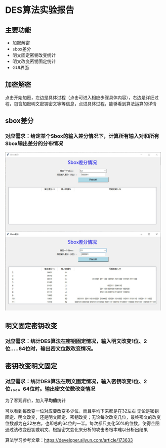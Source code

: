 # DES算法实验报告
## 主要功能
* 加密解密
* sbox差分
* 明文固定密钥改变统计
* 明文改变密钥固定统计
* GUI界面
  
## 加密解密
点击开始加密，左边是具体过程（点击可进入相应步骤具体内容），右边是详细过程，包含加密明文密钥密文等等信息，点进具体过程，能够看到算法运算的详情

## sbox差分
### 对应需求：给定某个Sbox的输入差分情况下，计算所有输入对和所有Sbox输出差分的分布情况
![](img\sbox差分1.jpg)
![](img\sbox差分2.jpg)


## 明文固定密钥改变
### 对应需求：统计DES算法在密钥固定情况，输入明文改变1位、2位.....64位时，输出密文位数改变情况。

## 密钥改变明文固定
### 对应需求：统计DES算法在明文固定情况，输入密钥改变1位、2位，。。。64位时。输出密文位数改变情况


为了客观评价，加入**平均值**统计

可以看到每改变一位对应要改变多少位，而且平均下来都是在32左右
无论是密钥固定、明文改变，还是明文固定、密钥改变；无论每次改变几位，最终密文的改变位数都为在32左右，也即总的64位的一半。每次都只变化50%的位数，使得企图通过该改变密钥或明文、根据密文变化来分析的攻击者根本难以分析出结果

算法学习参考文章：https://developer.aliyun.com/article/173633